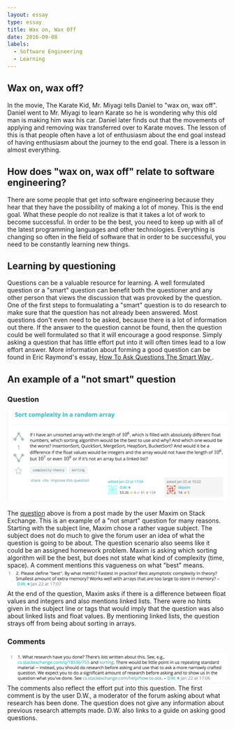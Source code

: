```yaml
---
layout: essay
type: essay
title: Wax on, Wax Off
date: 2016-09-08
labels:
  - Software Engineering
  - Learning
---
```


<H2>Wax on, wax off?</H2>

In the movie, The Karate Kid, Mr. Miyagi tells Daniel to "wax on, wax off". Daniel went to Mr. Miyagi to learn Karate so he is wondering why this old man is making him wax his car. Daniel later finds out that the movements of applying and removing wax transferred over to Karate moves. The lesson of this is that people often have a lot of enthusiasm about the end goal instead of having enthusiasm about the journey to the end goal. There is a lesson in almost everything.

<H2>How does "wax on, wax off" relate to software engineering?</H2>

There are some people that get into software engineering because they hear that they have the possibility of making a lot of money. This is the end goal. What these people do not realize is that it takes a lot of work to become successful. In order to be the best, you need to keep up with all of the latest programming languages and other technologies. Everything is changing so often in the field of software that in order to be successful, you need to be constantly learning new things.

<H2>Learning by questioning</H2>

Questions can be a valuable resource for learning. A well formulated question or a "smart" question can benefit both the questioner and any other person that views the discussion that was provoked by the question. One of the first steps to formualating a "smart" question is to do research to make sure that the question has not already been answered. Most questions don't even need to be asked, because there is a lot of information out there. If the answer to the question cannot be found, then the question could be well formulated so that it will encourage a good response. Simply asking a question that has little effort put into it will often times lead to a low effort answer. More information about forming a good question can be found in Eric Raymond's essay, <a href="http://www.catb.org/esr/faqs/smart-questions.html" target="_blank"> How To Ask Questions The Smart Way </a>.

<H2>An example of a "not smart" question</H2>

<H3>Question</H3>

<img class="ui big rounded image" src="../images/notSmartQuestion.png">

The  <a href="http://cs.stackexchange.com/questions/52138/sort-complexity-in-a-random-array" target="_blank"> question</a> above is from a post made by the user Maxim on Stack Exchange. This is an example of a "not smart" question for many reasons. Starting with the subject line, Maxim chose a rather vague subject. The subject does not do much to give the forum user an idea of what the question is going to be about. The question scenario also seems like it could be an assigned homework problem. Maxim is asking which sorting algorithm will be the best, but does not state what kind of complexity (time, space). A comment mentions this vagueness on what "best" means. 
<img class="ui big rounded image" src="../images/notSmartQuestionComment2.png">
At the end of the question, Maxim asks if there is a difference between float values and integers and also mentions linked lists. There were no hints given in the subject line or tags that would imply that the question was also about linked lists and float values. By mentioning linked lists, the question strays off from being about sorting in arrays.

<H3>Comments</H3>
<img class="ui big rounded image" src="../images/notSmartQuestionComment1.png">
The comments also reflect the effort put into this question. The first comment is by the user D.W., a moderator of the forum asking about what research has been done. The question does not give any information about previous research attempts made. D.W. also links to a guide on asking good questions.
